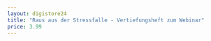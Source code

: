 ```yaml
---
layout: digistore24
title: "Raus aus der Stressfalle - Vertiefungsheft zum Webinar"
price: 3.99
---
```

